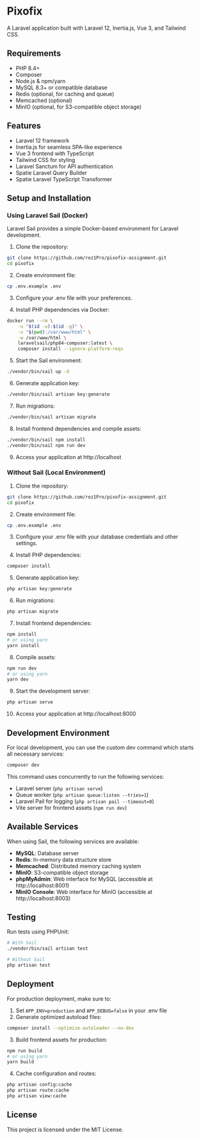# Pixofix

A Laravel application built with Laravel 12, Inertia.js, Vue 3, and Tailwind CSS.

## Requirements

- PHP 8.4+
- Composer
- Node.js & npm/yarn
- MySQL 8.3+ or compatible database
- Redis (optional, for caching and queue)
- Memcached (optional)
- MinIO (optional, for S3-compatible object storage)

## Features

- Laravel 12 framework
- Inertia.js for seamless SPA-like experience
- Vue 3 frontend with TypeScript
- Tailwind CSS for styling
- Laravel Sanctum for API authentication
- Spatie Laravel Query Builder
- Spatie Laravel TypeScript Transformer

## Setup and Installation

### Using Laravel Sail (Docker)

Laravel Sail provides a simple Docker-based environment for Laravel development. 

1. Clone the repository:

```bash
git clone https://github.com/rez1Pro/pixofix-assignment.git
cd pixofix
```

2. Create environment file:

```bash
cp .env.example .env
```

3. Configure your .env file with your preferences.

4. Install PHP dependencies via Docker:

```bash
docker run --rm \
    -u "$(id -u):$(id -g)" \
    -v "$(pwd):/var/www/html" \
    -w /var/www/html \
    laravelsail/php84-composer:latest \
    composer install --ignore-platform-reqs
```

5. Start the Sail environment:

```bash
./vendor/bin/sail up -d
```

6. Generate application key:

```bash
./vendor/bin/sail artisan key:generate
```

7. Run migrations:

```bash
./vendor/bin/sail artisan migrate
```

8. Install frontend dependencies and compile assets:

```bash
./vendor/bin/sail npm install
./vendor/bin/sail npm run dev
```

9. Access your application at http://localhost

### Without Sail (Local Environment)

1. Clone the repository:

```bash
git clone https://github.com/rez1Pro/pixofix-assignment.git
cd pixofix
```

2. Create environment file:

```bash
cp .env.example .env
```

3. Configure your .env file with your database credentials and other settings.

4. Install PHP dependencies:

```bash
composer install
```

5. Generate application key:

```bash
php artisan key:generate
```

6. Run migrations:

```bash
php artisan migrate
```

7. Install frontend dependencies:

```bash
npm install
# or using yarn
yarn install
```

8. Compile assets:

```bash
npm run dev
# or using yarn
yarn dev
```

9. Start the development server:

```bash
php artisan serve
```

10. Access your application at http://localhost:8000

## Development Environment

For local development, you can use the custom dev command which starts all necessary services:

```bash
composer dev
```

This command uses concurrently to run the following services:
- Laravel server (`php artisan serve`)
- Queue worker (`php artisan queue:listen --tries=1`)
- Laravel Pail for logging (`php artisan pail --timeout=0`)
- Vite server for frontend assets (`npm run dev`)

## Available Services

When using Sail, the following services are available:

- **MySQL**: Database server
- **Redis**: In-memory data structure store
- **Memcached**: Distributed memory caching system
- **MinIO**: S3-compatible object storage
- **phpMyAdmin**: Web interface for MySQL (accessible at http://localhost:8001)
- **MinIO Console**: Web interface for MinIO (accessible at http://localhost:8003)

## Testing

Run tests using PHPUnit:

```bash
# With Sail
./vendor/bin/sail artisan test

# Without Sail
php artisan test
```

## Deployment

For production deployment, make sure to:

1. Set `APP_ENV=production` and `APP_DEBUG=false` in your .env file
2. Generate optimized autoload files:

```bash
composer install --optimize-autoloader --no-dev
```

3. Build frontend assets for production:

```bash
npm run build
# or using yarn
yarn build
```

4. Cache configuration and routes:

```bash
php artisan config:cache
php artisan route:cache
php artisan view:cache
```

## License

This project is licensed under the MIT License.
